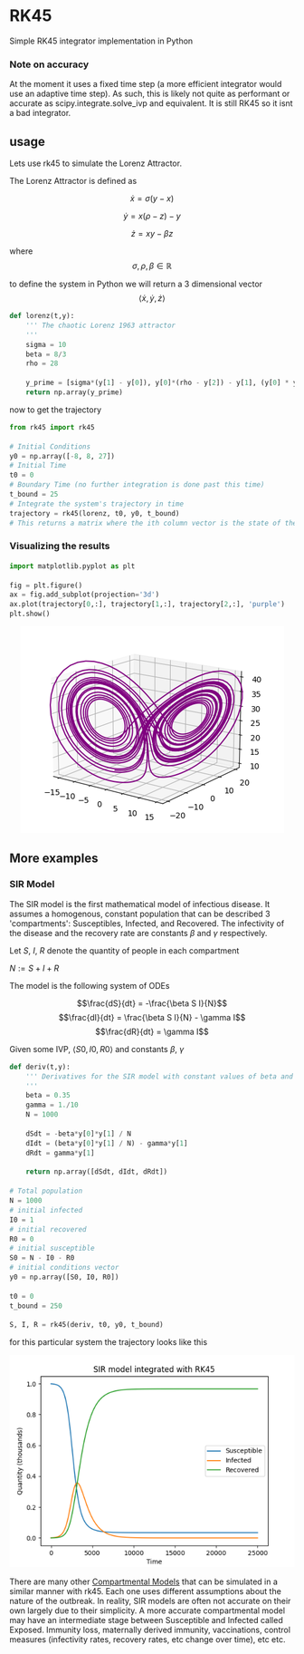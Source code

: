 # RK45

Simple RK45 integrator implementation in Python

### Note on accuracy

At the moment it uses a fixed time step (a more efficient integrator would use an adaptive time step). As such, this is likely not quite as performant or accurate as scipy.integrate.solve_ivp and equivalent. It is still RK45 so it isnt a bad integrator.

## usage

Lets use rk45 to simulate the Lorenz Attractor.

The Lorenz Attractor is defined as 

$$\dot{x} = \sigma(y - x)$$

$$\dot{y} = x(\rho - z) - y$$

$$\dot{z} = xy - \beta z$$

where $$\sigma, \rho, \beta \in \mathbb{R}$$

to define the system in Python we will return a 3 dimensional vector 
$$\langle 
    \dot{x}, 
    \dot{y}, 
    \dot{z} 
\rangle$$

```python
def lorenz(t,y):
    ''' The chaotic Lorenz 1963 attractor
    '''
    sigma = 10
    beta = 8/3
    rho = 28

    y_prime = [sigma*(y[1] - y[0]), y[0]*(rho - y[2]) - y[1], (y[0] * y[1]) - (beta * y[2])]
    return np.array(y_prime)
```

now to get the trajectory

```python
from rk45 import rk45

# Initial Conditions
y0 = np.array([-8, 8, 27])
# Initial Time
t0 = 0
# Boundary Time (no further integration is done past this time)
t_bound = 25
# Integrate the system's trajectory in time
trajectory = rk45(lorenz, t0, y0, t_bound)
# This returns a matrix where the ith column vector is the state of the system at the ith time step
```

### Visualizing the results

```python
import matplotlib.pyplot as plt

fig = plt.figure()
ax = fig.add_subplot(projection='3d')
ax.plot(trajectory[0,:], trajectory[1,:], trajectory[2,:], 'purple')
plt.show()
```

<p align='center'>
    <img src='./imgs/lorenz.png'>
</p>

## More examples

### SIR Model

The SIR model is the first mathematical model of infectious disease. It assumes a homogenous, constant population that can be described 3 'compartments': Susceptibles, Infected, and Recovered. The infectivity of the disease and the recovery rate are constants $\beta$ and $\gamma$ respectively.

Let $S$, $I$, $R$ denote the quantity of people in each compartment

$N := S + I + R$

The model is the following system of ODEs


$$\frac{dS}{dt} = -\frac{\beta S I}{N}$$
$$\frac{dI}{dt} = \frac{\beta S I}{N} - \gamma I$$
$$\frac{dR}{dt} = \gamma I$$

Given some IVP, $\langle S0, I0, R0 \rangle$ and constants $\beta$, $\gamma$

```python
def deriv(t,y):
    ''' Derivatives for the SIR model with constant values of beta and gamma
    '''
    beta = 0.35
    gamma = 1./10
    N = 1000

    dSdt = -beta*y[0]*y[1] / N
    dIdt = (beta*y[0]*y[1] / N) - gamma*y[1]
    dRdt = gamma*y[1]

    return np.array([dSdt, dIdt, dRdt])

# Total population
N = 1000
# initial infected
I0 = 1
# initial recovered
R0 = 0
# initial susceptible
S0 = N - I0 - R0
# initial conditions vector
y0 = np.array([S0, I0, R0])

t0 = 0
t_bound = 250

S, I, R = rk45(deriv, t0, y0, t_bound)
```

for this particular system the trajectory looks like this

<p align='center'>
    <img src='./imgs/SIR.png'>
</p>

There are many other [Compartmental Models](https://en.wikipedia.org/wiki/Compartmental_models_in_epidemiology) that can be simulated in a similar manner with rk45. Each one uses different assumptions about the nature of the outbreak. In reality, SIR models are often not accurate on their own largely due to their simplicity. A more accurate compartmental model may have an intermediate stage between Susceptible and Infected called Exposed. Immunity loss, maternally derived immunity, vaccinations, control measures (infectivity rates, recovery rates, etc change over time), etc etc.

